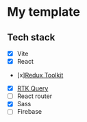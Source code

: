# My template

## Tech stack

- [x] Vite
- [x] React
- [x][Redux Toolkit](https://redux-toolkit.js.org/)
- [x] [RTK Query](https://redux-toolkit.js.org/rtk-query/overview)
- [ ] React router
- [x] Sass
- [ ] Firebase
